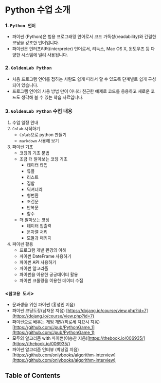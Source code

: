 # Python 수업 소개

### 1. **`Python 언어`**  
   
* 파이썬 (Python)은 범용 프로그래밍 언어로서 코드 가독성(readability)와 간결한 코딩을 강조한 언어입니다.    
* 파이썬은 인터프리터(interpreter) 언어로서, 리눅스, Mac OS X, 윈도우즈 등 다양한 시스템에 널리 사용됩니다.

### 2. **`GoldenLab Python`**    
 
* 처음 프로그램 언어를 접하는 사람도 쉽게 따라서 할 수 있도록 단계별로 쉽게 구성되어 있습니다.   
* 프로그램 언어의 사용 방법 만이 아니라  친근한 예제로 코드를 응용하고 새로운 코드도 생각해 볼 수 있는 학습 자료입니다. 

### 3. **`GoldenLab Python` 수업 내용**
1. 수업 일정 안내  
2. `Colab` 시작하기
   * `Colab`으로 python 만들기
   * `markdown` 사용해 보기
3. 파이썬 기초 
   * 코딩의 기초 문법
   * 조금 더 알아보는 코딩 기초
      * 데이터 타입
      * 튜플
      * 리스트
      * 집합
      * 딕셔너리
      * 형변환
      * 조건문
      * 반복문
      * 함수
   * 더 알아보는 코딩
      * 데이터 입출력
      * 문자열 처리
      * 모듈과 패키지
4. 파이썬 활용 
   * 프로그램 개발 환경의 이해
   * 파이썬 DateFrame 사용하기
   * 파이썬 API 사용하기 
   * 파이썬 알고리즘 
   * 파이썬을 이용한 공공데이터 활용 
   * 파이썬 크롤링을 이용한 데이터 수집
      
### **<`참고용 도서`>**
* 문과생을 위한 파이썬 (홍성인 지음)    
* 파이썬 코딩도장(남재윤 지음) [https://dojang.io/course/view.php?id=7](https://dojang.io/course/view.php?id=7)    
* 파이썬으로 배우는 게임 개발(히로세 치요시 지음) [https://github.com/Jpub/PythonGame_1](https://github.com/Jpub/PythonGame_1)     
* 모두의 알고리즘 with 파이썬(이승찬 지음)[https://thebook.io/006935/](https://thebook.io/006935/)    
* 파이썬 알고리즘 인터뷰 (박상길 지음) [https://github.com/onlybooks/algorithm-interview](https://github.com/onlybooks/algorithm-interview)
    
## Table of Contents

